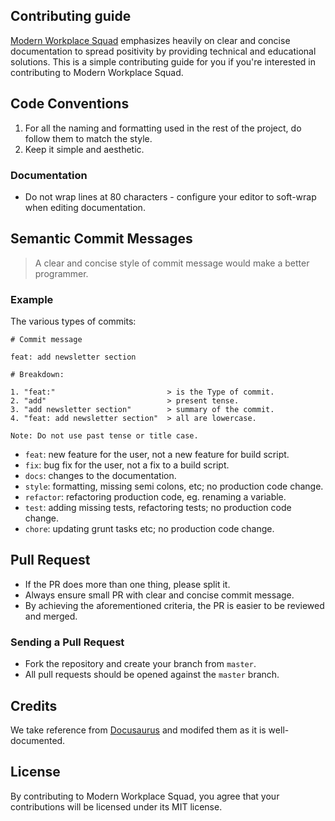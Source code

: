## Contributing guide

[Modern Workplace Squad](./README.md) emphasizes heavily on clear and concise documentation to spread positivity by providing technical and educational solutions. This is a simple contributing guide for you if you're interested in contributing to Modern Workplace Squad.

## Code Conventions

1. For all the naming and formatting used in the rest of the project, do follow them to match the style.
2. Keep it simple and aesthetic.

### Documentation

- Do not wrap lines at 80 characters - configure your editor to soft-wrap when editing documentation.

## Semantic Commit Messages

> A clear and concise style of commit message would make a better programmer.

### Example

The various types of commits:

```shell
# Commit message

feat: add newsletter section

# Breakdown:

1. "feat:"                         > is the Type of commit.
2. "add"                           > present tense.
3. "add newsletter section"        > summary of the commit. 
4. "feat: add newsletter section"  > all are lowercase.

Note: Do not use past tense or title case.
```

- `feat`: new feature for the user, not a new feature for build script.
- `fix`: bug fix for the user, not a fix to a build script.
- `docs`: changes to the documentation.
- `style`: formatting, missing semi colons, etc; no production code change.
- `refactor`: refactoring production code, eg. renaming a variable.
- `test`: adding missing tests, refactoring tests; no production code change.
- `chore`: updating grunt tasks etc; no production code change.

## Pull Request

- If the PR does more than one thing, please split it.
- Always ensure small PR with clear and concise commit message.
- By achieving the aforementioned criteria, the PR is easier to be reviewed and merged.

### Sending a Pull Request

- Fork the repository and create your branch from `master`.
- All pull requests should be opened against the `master` branch.

## Credits

We take reference from [Docusaurus](https://github.com/facebook/docusaurus) and modifed them as it is well-documented.

## License

By contributing to Modern Workplace Squad, you agree that your contributions will be licensed under its MIT license.
